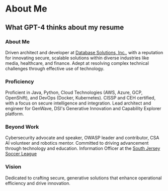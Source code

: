 
# About Me

## What GPT-4 thinks about my resume

### About Me

Driven architect and developer at [Database Solutions, Inc.](https://www.waveseeker.com), with a reputation for innovating secure, scalable solutions within diverse industries like media, healthcare, and finance. Adept at resolving complex technical challenges through effective use of technology.

### Proficiency

Proficient in Java, Python, Cloud Technologies (AWS, Azure, GCP, OpenShift), and DevOps (Docker, Kubernetes). CISSP and CEH certified, with a focus on secure intelligence and integration. Lead architect and engineer for GenWave, DSI's Generative Innovation and Capability Explorer platform.

### Beyond Work

Cybersecurity advocate and speaker, OWASP leader and contributor, CSA AI volunteer and robotics mentor. Committed to driving advancement through technology and education. Information Officer at the [South Jersey Soccer League](https://www.sjsl.org)

### Vision

Dedicated to crafting secure, generative solutions that enhance operational efficiency and drive innovation.
